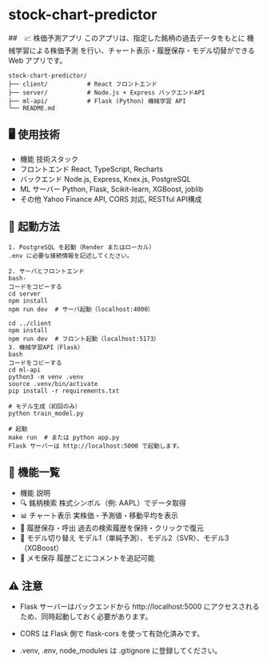 # stock-chart-predictor
##　📈 株価予測アプリ
このアプリは、指定した銘柄の過去データをもとに 機械学習による株価予測 を行い、チャート表示・履歴保存・モデル切替ができる Web アプリです。

```
stock-chart-predictor/
├── client/           # React フロントエンド
├── server/           # Node.js + Express バックエンドAPI
├── ml-api/           # Flask (Python) 機械学習 API
└── README.md
```

## 🖥 使用技術
- 機能	技術スタック
- フロントエンド	React, TypeScript, Recharts
- バックエンド	Node.js, Express, Knex.js, PostgreSQL
- ML サーバー	Python, Flask, Scikit-learn, XGBoost, joblib
- その他	Yahoo Finance API, CORS 対応, RESTful API構成

## 🚀 起動方法
```
1. PostgreSQL を起動（Render またはローカル）
.env に必要な接続情報を記述してください。

2. サーバとフロントエンド
bash- 
コードをコピーする
cd server
npm install
npm run dev  # サーバ起動（localhost:4000）

cd ../client
npm install
npm run dev  # フロント起動（localhost:5173）
3. 機械学習API（Flask）
bash
コードをコピーする
cd ml-api
python3 -m venv .venv
source .venv/bin/activate
pip install -r requirements.txt

# モデル生成（初回のみ）
python train_model.py

# 起動
make run  # または python app.py
Flask サーバーは http://localhost:5000 で起動します。
```

## 🔄 機能一覧
- 機能	説明
- 🔍 銘柄検索	株式シンボル（例: AAPL）でデータ取得
- 📊 チャート表示	実株価・予測値・移動平均を表示
- 📁 履歴保存・呼出	過去の検索履歴を保持・クリックで復元
- 🧠 モデル切り替え	モデル1（単純予測）、モデル2（SVR）、モデル3（XGBoost）
- 📝 メモ保存	履歴ごとにコメントを追記可能

## ⚠️ 注意
- Flask サーバーはバックエンドから http://localhost:5000 にアクセスされるため、同時起動しておく必要があります。

- CORS は Flask 側で flask-cors を使って有効化済みです。

- .venv, .env, node_modules は .gitignore に登録してください。

